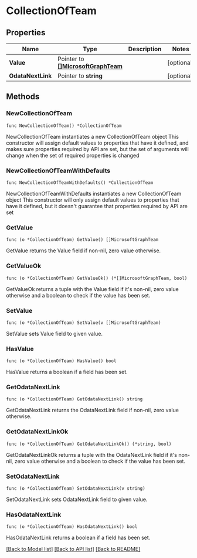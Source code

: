 # CollectionOfTeam

## Properties

Name | Type | Description | Notes
------------ | ------------- | ------------- | -------------
**Value** | Pointer to [**[]MicrosoftGraphTeam**](MicrosoftGraphTeam.md) |  | [optional] 
**OdataNextLink** | Pointer to **string** |  | [optional] 

## Methods

### NewCollectionOfTeam

`func NewCollectionOfTeam() *CollectionOfTeam`

NewCollectionOfTeam instantiates a new CollectionOfTeam object
This constructor will assign default values to properties that have it defined,
and makes sure properties required by API are set, but the set of arguments
will change when the set of required properties is changed

### NewCollectionOfTeamWithDefaults

`func NewCollectionOfTeamWithDefaults() *CollectionOfTeam`

NewCollectionOfTeamWithDefaults instantiates a new CollectionOfTeam object
This constructor will only assign default values to properties that have it defined,
but it doesn't guarantee that properties required by API are set

### GetValue

`func (o *CollectionOfTeam) GetValue() []MicrosoftGraphTeam`

GetValue returns the Value field if non-nil, zero value otherwise.

### GetValueOk

`func (o *CollectionOfTeam) GetValueOk() (*[]MicrosoftGraphTeam, bool)`

GetValueOk returns a tuple with the Value field if it's non-nil, zero value otherwise
and a boolean to check if the value has been set.

### SetValue

`func (o *CollectionOfTeam) SetValue(v []MicrosoftGraphTeam)`

SetValue sets Value field to given value.

### HasValue

`func (o *CollectionOfTeam) HasValue() bool`

HasValue returns a boolean if a field has been set.

### GetOdataNextLink

`func (o *CollectionOfTeam) GetOdataNextLink() string`

GetOdataNextLink returns the OdataNextLink field if non-nil, zero value otherwise.

### GetOdataNextLinkOk

`func (o *CollectionOfTeam) GetOdataNextLinkOk() (*string, bool)`

GetOdataNextLinkOk returns a tuple with the OdataNextLink field if it's non-nil, zero value otherwise
and a boolean to check if the value has been set.

### SetOdataNextLink

`func (o *CollectionOfTeam) SetOdataNextLink(v string)`

SetOdataNextLink sets OdataNextLink field to given value.

### HasOdataNextLink

`func (o *CollectionOfTeam) HasOdataNextLink() bool`

HasOdataNextLink returns a boolean if a field has been set.


[[Back to Model list]](../README.md#documentation-for-models) [[Back to API list]](../README.md#documentation-for-api-endpoints) [[Back to README]](../README.md)


